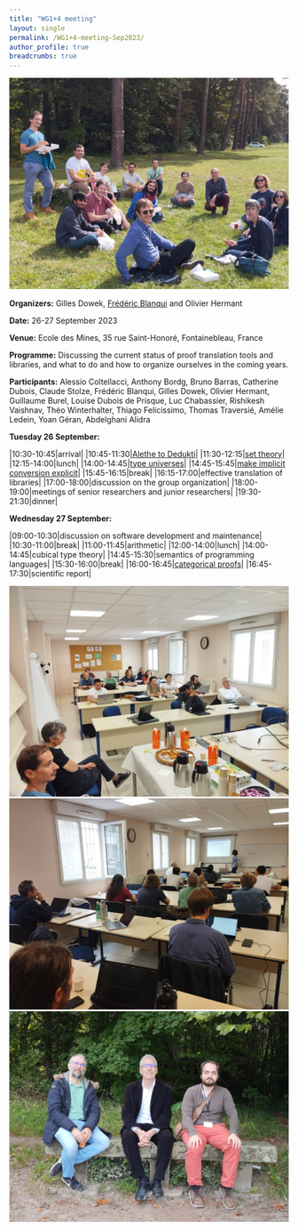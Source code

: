 ```yaml
---
title: "WG1+4 meeting"
layout: single
permalink: /WG1+4-meeting-Sep2023/
author_profile: true
breadcrumbs: true
---
```


<img src="/_pages/WG1/Sep2023/IMG_20230927_130736.jpg"/>

**Organizers:** Gilles Dowek, [Frédéric Blanqui](https://blanqui.gitlabpages.inria.fr/) and Olivier Hermant

**Date:** 26-27 September 2023

**Venue:** Ecole des Mines, 35 rue Saint-Honoré, Fontainebleau, France

**Programme:** Discussing the current status of proof translation tools and libraries, and what to do and how to organize ourselves in the coming years.

**Participants:** Alessio Coltellacci, Anthony Bordg, 	Bruno Barras, Catherine Dubois, Claude Stolze, Frédéric Blanqui, Gilles Dowek, Olivier Hermant, Guillaume Burel, Louise Dubois de Prisque, Luc Chabassier, 	Rishikesh Vaishnav, Théo Winterhalter, Thiago Felicissimo, Thomas Traversié, Amélie Ledein, Yoan Géran, Abdelghani Alidra

**Tuesday 26 September:**

|10:30-10:45|arrival|
|10:45-11:30|[Alethe to Dedukti](alethe.pdf)|
|11:30-12:15|[set theory](set_theory.pdf)|
|12:15-14:00|lunch|
|14:00-14:45|[type universes](universes.pdf)|
|14:45-15:45|[make implicit conversion explicit](transport.pdf)|
|15:45-16:15|break|
|16:15-17:00|effective translation of libraries|
|17:00-18:00|discussion on the group organization|
|18:00-19:00|meetings of senior researchers and junior researchers|
|19:30-21:30|dinner|

**Wednesday 27 September:**

|09:00-10:30|discussion on software development and maintenance|
|10:30-11:00|break|
|11:00-11:45|arithmetic|
|12:00-14:00|lunch|
|14:00-14:45|cubical type theory|
|14:45-15:30|semantics of programming languages|
|15:30-16:00|break|
|16:00-16:45|[categorical proofs](category_theory.pdf)|
|16:45-17:30|scientific report|

<img src="/_pages/WG1/Sep2023/IMG_20230927_151848.jpg"/>
<img src="/_pages/WG1/Sep2023/IMG_20230927_151732.jpg"/>
<img src="/_pages/WG1/Sep2023/IMG_20230927_132755.jpg"/>
